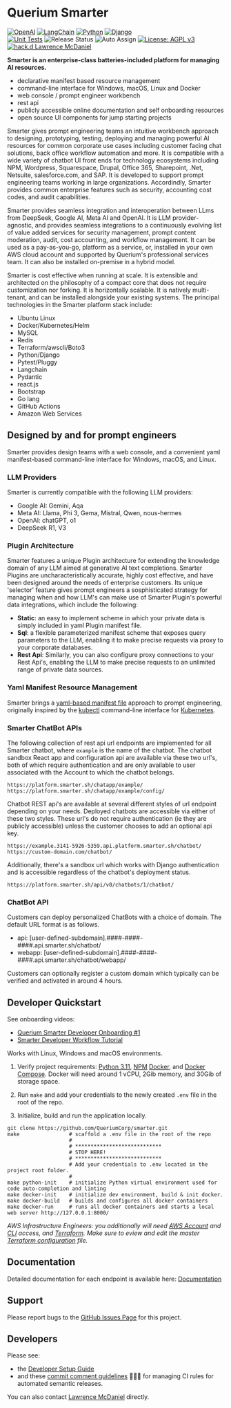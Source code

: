 # Querium Smarter

[![OpenAI](https://a11ybadges.com/badge?logo=openai)](https://platform.openai.com/)
[![LangChain](https://a11ybadges.com/badge?text=LangChain&badgeColor=0834ac)](https://www.langchain.com/)
[![Python](https://a11ybadges.com/badge?logo=python)](https://www.python.org/)
[![Django](https://a11ybadges.com/badge?logo=django)](https://www.djangoproject.com/)<br>
[![Unit Tests](https://github.com/QueriumCorp/smarter/actions/workflows/test.yml/badge.svg?branch=main)](https://github.com/QueriumCorp/smarter/actions/workflows/releaseController.yml)
![Release Status](https://github.com/QueriumCorp/smarter/actions/workflows/release.yml/badge.svg?branch=main)
![Auto Assign](https://github.com/QueriumCorp/smarter/actions/workflows/auto-assign.yml/badge.svg)
[![License: AGPL v3](https://img.shields.io/badge/License-AGPL_v3-blue.svg)](https://www.gnu.org/licenses/agpl-3.0)
[![hack.d Lawrence McDaniel](https://img.shields.io/badge/hack.d-Lawrence%20McDaniel-orange.svg)](https://lawrencemcdaniel.com)

**Smarter is an enterprise-class batteries-included platform for managing AI resources.**

- declarative manifest based resource management
- command-line interface for Windows, macOS, Linux and Docker
- web console / prompt engineer workbench
- rest api
- publicly accessible online documentation and self onboarding resources
- open source UI components for jump starting projects

Smarter gives prompt engineering teams an intuitive workbench approach to designing, prototyping, testing, deploying and managing powerful AI resources for common corporate use cases including customer facing chat solutions, back office workflow automation and more. It is compatible with a wide variety of chatbot UI front ends for technology ecosystems including NPM, Wordpress, Squarespace, Drupal, Office 365, Sharepoint, .Net, Netsuite, salesforce.com, and SAP. It is developed to support prompt engineering teams working in large organizations. Accordindly, Smarter provides common enterprise features such as security, accounting cost codes, and audit capabilities.

Smarter provides seamless integration and interoperation between LLms from DeepSeek, Google AI, Meta AI and OpenAI. It is LLM provider-agnostic, and provides seamless integrations to a continuously evolving list of value added services for security management, prompt content moderation, audit, cost accounting, and workflow management. It can be used as a pay-as-you-go, platform as a service, or, installed in your own AWS cloud account and supported by Querium's professional services team. It can also be installed on-premise in a hybrid model.

Smarter is cost effective when running at scale. It is extensible and architected on the philosophy of a compact core that does not require customization nor forking. It is horizontally scalable. It is natively multi-tenant, and can be installed alongside your existing systems. The principal technologies in the Smarter platform stack include:

- Ubuntu Linux
- Docker/Kubernetes/Helm
- MySQL
- Redis
- Terraform/awscli/Boto3
- Python/Django
- Pytest/Pluggy
- Langchain
- Pydantic
- react.js
- Bootstrap
- Go lang
- GitHub Actions
- Amazon Web Services

## Designed by and for prompt engineers

Smarter provides design teams with a web console, and a convenient yaml manifest-based command-line interface for Windows, macOS, and Linux.

### LLM Providers

Smarter is currently compatible with the following LLM providers:

- Google AI: Gemini, Aqa
- Meta AI: Llama, Phi 3, Gema, Mistral, Qwen, nous-hermes
- OpenAI: chatGPT, o1
- DeepSeek R1, V3

### Plugin Architecture

Smarter features a unique Plugin architecture for extending the knowledge domain of any LLM aimed at generative AI text completions. Smarter Plugins are uncharacteristically accurate, highly cost effective, and have been designed around the needs of enterprise customers. Its unique 'selector' feature gives prompt engineers a sosphisticated strategy for managing when and how LLM's can make use of Smarter Plugin's powerful data integrations, which include the following:

- **Static**: an easy to implement scheme in which your private data is simply included in yaml Plugin manifest file.
- **Sql**: a flexible parameterized manifest scheme that exposes query parameters to the LLM, enabling it to make precise requests via proxy to your corporate databases.
- **Rest Api**: Similarly, you can also configure proxy connections to your Rest Api's, enabling the LLM to make precise requests to an unlimited range of private data sources.

### Yaml Manifest Resource Management

Smarter brings a [yaml-based manifest file](./smarter/smarter/apps/plugin/data/sample-plugins/example-configuration.yaml) approach to prompt engineering, originally inspired by the [kubectl](https://kubernetes.io/docs/reference/kubectl/) command-line interface for [Kubernetes](https://kubernetes.io/).

### Smarter ChatBot APIs

The following collection of rest api url endpoints are implemented for all Smarter chatbot, where `example` is the name of the chatbot. The chatbot sandbox React app and configuration api are available via these two url's, both of which require authentication and are only available to user associated with the Account to which the chatbot belongs.

```console
https://platform.smarter.sh/chatapp/example/
https://platform.smarter.sh/chatapp/example/config/
```

Chatbot REST api's are available at several different styles of url endpoint depending on your needs. Deployed chatbots are accessible via either of these two styles. These url's do not require authentication (ie they are publicly accessible) unless the customer chooses to add an optional api key.

```console
https://example.3141-5926-5359.api.platform.smarter.sh/chatbot/
https://custom-domain.com/chatbot/
```

Additionally, there's a sandbox url which works with Django authentication and is accessible regardless of the chatbot's deployment status.

```console
https://platform.smarter.sh/api/v0/chatbots/1/chatbot/
```

### ChatBot API

Customers can deploy personalized ChatBots with a choice of domain. The default URL format is as follows.

- api: [user-defined-subdomain].####-####-####.api.smarter.sh/chatbot/
- webapp: [user-defined-subdomain].####-####-####.api.smarter.sh/chatbot/webapp/

Customers can optionally register a custom domain which typically can be verified and activated in around 4 hours.

## Developer Quickstart

See onboarding videos:

- [Querium Smarter Developer Onboarding #1](https://youtu.be/-hZEO9sMm1s)
- [Smarter Developer Workflow Tutorial](https://youtu.be/XolFLX1u9Kg)

Works with Linux, Windows and macOS environments.

1. Verify project requirements: [Python 3.11](https://www.python.org/), [NPM](https://www.npmjs.com/) [Docker](https://www.docker.com/products/docker-desktop/), and [Docker Compose](https://docs.docker.com/compose/install/). Docker will need around 1 vCPU, 2Gib memory, and 30Gib of storage space.

2. Run `make` and add your credentials to the newly created `.env` file in the root of the repo.

3. Initialize, build and run the application locally.

```console
git clone https://github.com/QueriumCorp/smarter.git
make                # scaffold a .env file in the root of the repo
                    #
                    # ****************************
                    # STOP HERE!
                    # ****************************
                    # Add your credentials to .env located in the project root folder.
                    #
make python-init    # initialize Python virtual environment used for code auto-completion and linting
make docker-init    # initialize dev environment, build & init docker.
make docker-build   # builds and configures all docker containers
make docker-run     # runs all docker containers and starts a local web server http://127.0.0.1:8000/
```

_AWS Infrastructure Engineers: you additionally will need [AWS Account](https://aws.amazon.com/free/) and [CLI](https://aws.amazon.com/cli/) access, and [Terraform](https://www.terraform.io/). Make sure to eview and edit the master [Terraform configuration](./api/terraform/terraform.tfvars) file._

## Documentation

Detailed documentation for each endpoint is available here: [Documentation](./docs/examples/)

## Support

Please report bugs to the [GitHub Issues Page](https://github.com/QueriumCorp/smarter/issues) for this project.

## Developers

Please see:

- the [Developer Setup Guide](./CONTRIBUTING.md)
- and these [commit comment guidelines](./docs/SEMANTIC_VERSIONING.md) 😬😬😬 for managing CI rules for automated semantic releases.

You can also contact [Lawrence McDaniel](https://lawrencemcdaniel.com/contact) directly.
